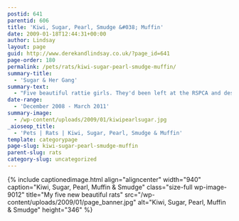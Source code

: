 ```yaml
---
postid: 641
parentid: 606
title: 'Kiwi, Sugar, Pearl, Smudge &#038; Muffin'
date: 2009-01-18T12:44:31+00:00
author: Lindsay
layout: page
guid: http://www.derekandlindsay.co.uk/?page_id=641
page-order: 180
permalink: /pets/rats/kiwi-sugar-pearl-smudge-muffin/
summary-title:
  - 'Sugar & Her Gang'
summary-text:
  - "Five beautiful rattie girls. They'd been left at the RSPCA and desperately needed a new home where they could run, play and be together. How could we say no?  They were a terrible handful, but so much fun."
date-range:
  - 'December 2008 - March 2011'
summary-image:
  - /wp-content/uploads/2009/01/kiwipearlsugar.jpg
_aioseop_title:
  - 'Pets | Rats | Kiwi, Sugar, Pearl, Smudge & Muffin'
template: categorypage
page-slug: kiwi-sugar-pearl-smudge-muffin
parent-slug: rats
category-slug: uncategorized
---
```

{% include captionedimage.html align="aligncenter" width="940" caption="Kiwi, Sugar, Pearl, Muffin & Smudge" class="size-full wp-image-9012" title="My five new beautiful rats" src="/wp-content/uploads/2009/01/page_banner.jpg" alt="Kiwi, Sugar, Pearl, Muffin & Smudge" height="346" %} 

<p style="text-align: center;">